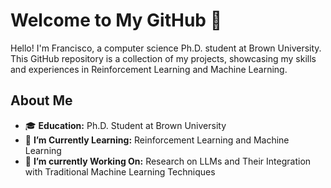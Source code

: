 # Welcome to My GitHub 🤖

Hello! I'm Francisco, a computer science Ph.D. student at Brown University. This GitHub repository is a collection of my projects, showcasing my skills and experiences in Reinforcement Learning and Machine Learning.

## About Me

- 🎓 **Education:** Ph.D. Student at Brown University
- 🌱 **I’m Currently Learning:** Reinforcement Learning and Machine Learning
- 🔭 **I’m currently Working On:** Research on LLMs and Their Integration with Traditional Machine Learning Techniques

